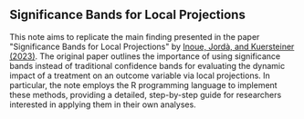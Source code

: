 ## Significance Bands for Local Projections

This note aims to replicate the main finding presented in the paper "Significance Bands for Local Projections" by [Inoue, Jordà, and Kuersteiner (2023)](https://arxiv.org/abs/2306.03073). The original paper outlines the importance of using significance bands instead of traditional confidence bands for evaluating the dynamic impact of a treatment on an outcome variable via local projections. In particular, the note employs the R programming language to implement these methods, providing a detailed, step-by-step guide for researchers interested in applying them in their own analyses.